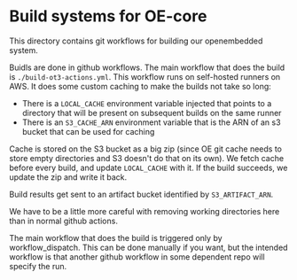 # Build systems for OE-core

This directory contains git workflows for building our openembedded system.

Buidls are done in github workflows. The main workflow that does the build is `./build-ot3-actions.yml`. This workflow runs on self-hosted runners on AWS. It does some custom caching to make the builds not take so long:
- There is a `LOCAL_CACHE` environment variable injected that points to a directory that will be present on subsequent builds on the same runner
- There is an `S3_CACHE_ARN` environment variable that is the ARN of an s3 bucket that can be used for caching

Cache is stored on the S3 bucket as a big zip (since OE git cache needs to store empty directories and S3 doesn't do that on its own). We fetch cache before every build, and update `LOCAL_CACHE` with it. If the build succeeds, we update the zip and write it back.

Build results get sent to an artifact bucket identified by `S3_ARTIFACT_ARN`.

We have to be a little more careful with removing working directories here than in normal github actions.

The main workflow that does the build is triggered only by workflow_dispatch. This can be done manually if you want, but the intended workflow is that another github workflow in some dependent repo will specify the run.
